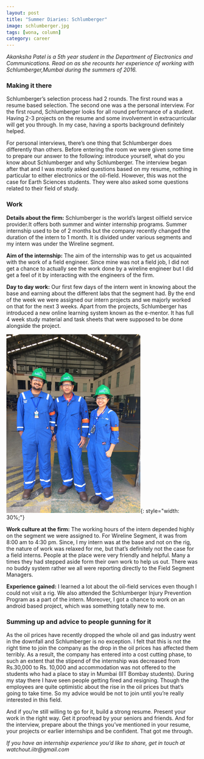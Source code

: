 ```yaml
---
layout: post
title: "Summer Diaries: Schlumberger"
image: schlumberger.jpg
tags: [wona, column]
category: career 
---
```


_Akanksha Patel is a 5th year student in the Department of Electronics and Communications. Read on as she recounts her experience of working with Schlumberger,Mumbai during the summers of 2016._

### Making it there
 
Schlumberger’s selection process had 2 rounds. The first round was a resume based selection. The second one was a the personal interview. 
For the first round, Schlumberger looks for all round performance of a student. Having 2-3 projects on the resume and some involvement in extracurricular will get you through. In my case, having a sports background definitely helped.
 
For personal interviews, there’s one thing that Schlumberger does differently than others. Before entering the room we were given some time to prepare our answer to the following: introduce yourself, what do you know about Schlumberger and why Schlumberger. The interview began after that and I was mostly asked questions based on my resume, nothing in particular to either electronics or the oil-field. However, this was not the case for Earth Sciences students. They were also asked some questions related to their field of study.
 
### Work

<b>Details about the firm:</b> Schlumberger is the world’s largest oilfield service provider.It offers both summer and winter internship programs. Summer internship used to be of 2 months but the company recently changed the duration of the intern to 1 month. It is divided under various segments and my intern was under the Wireline segment.
 
<b>Aim of the internship:</b> The aim of the internship was to get us acquainted with the work of a field engineer. Since mine was not a field job, I did not get a chance to actually see the work done by a wireline engineer but I did get a feel of it by interacting with the engineers of the firm.
 
<b>Day to day work:</b> Our first few days of the intern went in knowing about the base and earning about the different labs that the segment had. By the end of the week we were assigned our intern projects and we majorly worked on that for the next 3 weeks. Apart from the projects, Schlumberger has introduced a new online learning system known as the e-mentor. It has full 4 week study material and task sheets that were supposed to be done alongside the project.

![work](/images/posts/schlumberger-1.png){: style="width: 30%;"}

<b>Work culture at the firm:</b> The working hours of the intern depended highly on the segment we were assigned to. For Wireline Segment, it was from 8:00 am to 4:30 pm. Since, I my intern was at the base and not on the rig, the nature of work was relaxed for me, but that’s definitely not the case for a field interns. People at the place were very friendly and helpful. Many a times they had stepped aside form their own work to help us out. There was no buddy system rather we all were reporting directly to the Field Segment Managers.


<b>Experience gained:</b> I learned a lot about the oil-field services even though I could not visit a rig. We also attended the Schlumberger Injury Prevention Program as a part of the intern. Moreover, I got a chance to work on an android based project, which was something totally new to me.
 

### Summing up and  advice to people gunning for it

As the oil prices have recently dropped the whole oil and gas industry went in the downfall and Schlumberger is no exception. I felt that this is not the right time to join the company as the drop in the oil prices has affected them terribly. As a result, the company has entered into a cost cutting phase, to such an extent that the stipend of the internship was decreased from Rs.30,000 to Rs. 10,000 and accommodation was not offered to the students who had a place to stay in Mumbai (IIT Bombay students).  During my stay there I have seen people getting fired and resigning. Though the employees are quite optimistic about the rise in the oil prices but that’s going to take time. So my advice would be not to join until you’re really interested in this field.
 
And if you’re still willing to go for it, build a strong resume. Present your work in the right way. Get it proofread by your seniors and friends. And for the interview, prepare about the things you’ve mentioned in your resume, your projects or earlier internships and be confident. That got me through.

_If you have an internship experience you’d like to share, get in touch at watchout.iitr@gmail.com_